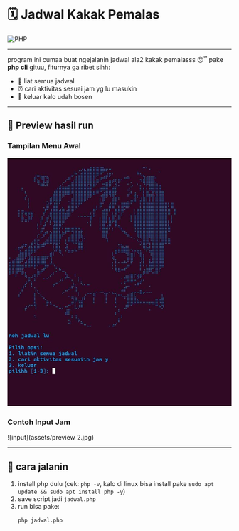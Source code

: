 # 🗓️ Jadwal Kakak Pemalas  

![PHP](https://img.shields.io/badge/PHP-777BB4?logo=php&logoColor=white&style=for-the-badge)  

---

program ini cumaa buat ngejalanin jadwal ala2 kakak pemalasss 😴 pake **php cli** gituu, fiturnya ga ribet sihh:  
- 📖 liat semua jadwal  
- ⏰ cari aktivitas sesuai jam yg lu masukin  
- 🚪 keluar kalo udah bosen  

---
## 📸 Preview hasil run

### Tampilan Menu Awal
![menu](assets/preview.jpg)

### Contoh Input Jam
![input](assets/preview 2.jpg)

---

## 🚀 cara jalanin  
1. install php dulu (cek: `php -v`, kalo di linux bisa install pake `sudo apt update && sudo apt install php -y`)  
2. save script jadi `jadwal.php`  
3. run bisa pake:  
   ```bash
   php jadwal.php
